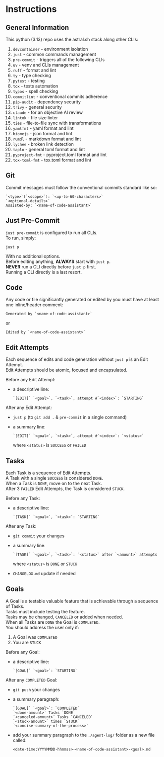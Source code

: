 # Instructions

## General Information

This python (3.13) repo uses the astral.sh stack along other CLIs:
1. `devcontainer` - environment isolation
2. `just` - common commands management
3. `pre-commit` - triggers all of the following CLIs
4. `uv` - venv and CLIs management
5. `ruff` - format and lint
6. `ty` - type checking
7. `pytest` - testing
8. `tox` - tests automation
9. `typos` - spell checking
10. `commitlint` - conventional commits adherence
11. `pip-audit` - dependency security
12. `trivy` - general security
13. `claude` - for an objective AI review
14. `lintok` - file size linter
15. `ties` - file-to-file sync with transformations
16. `yamlfmt` - yaml format and lint
17. `biomejs` - json format and lint
18. `rumdl` - markdown format and lint
19. `lychee` - broken link detection
20. `taplo` - general toml format and lint
21. `pyproject-fmt` - pyproject.toml format and lint
22. `tox-toml-fmt` - tox.toml format and lint

## Git

Commit messages must follow the conventional commits standard like so:  

```text
`<type>`(`<scope>`): `<up-to-60-characters>`  
`<optional-details>`  
Assisted-by: `<name-of-code-assistant>`  
```

## Just Pre-Commit

`just pre-commit` is configured to run all CLIs.  
To run, simply:

```shell
just p
```

With no additional options.  
Before editing anything, **ALWAYS** start with `just p`.  
**NEVER** run a CLI directly before `just p` first.  
Running a CLI directly is a last resort.  

## Code

Any code or file significantly generated or edited by you
must have at least one inline/header comment:  

```text
Generated by `<name-of-code-assistant>`
```

or  

```text
Edited by `<name-of-code-assistant>`  
```

## Edit Attempts

Each sequence of edits and code generation without
`just p` is an Edit Attempt.  
Edit Attempts should be atomic, focused and encapsulated.  

Before any Edit Attempt:
- a descriptive line:

  ```text
  `[EDIT]` `<goal>`, `<task>`, attempt #`<index>`: `STARTING`  
  ```

After any Edit Attempt:  
- `just p` (to `git add .` & `pre-commit` in a single command)
- a summary line:

  ```text
  `[EDIT]` `<goal>`, `<task>`, attempt #`<index>`: `<status>`  
  ```

  where `<status>` is `SUCCESS` or `FAILED`

## Tasks

Each Task is a sequence of Edit Attempts.  
A Task with a single `SUCCESS` is considered `DONE`.  
When a Task is `DONE`, move on to the next Task.  
After 3 `FAILED` Edit Attempts, the Task is considered `STUCK`.  

Before any Task:  
- a descriptive line:

  ```text
  `[TASK]` `<goal>`, `<task>`: `STARTING`  
  ```

After any Task:  
- `git commit` your changes
- a summary line:

  ```text
  `[TASK]` `<goal>`, `<task>`: `<status>` after `<amount>` attempts  
  ```

  where `<status>` is `DONE` or `STUCK`

- `CHANGELOG.md` update if needed

## Goals

A Goal is a testable valuable feature that is achievable
through a sequence of Tasks.  
Tasks must include testing the feature.  
Tasks may be changed, `CANCELED` or added when needed.  
When all Tasks are `DONE` the Goal is `COMPLETED`.  
You should address the user only if:
1. A Goal was `COMPLETED`
2. You are `STUCK`

Before any Goal:
- a descriptive line:

  ```text
  `[GOAL]` `<goal>`: `STARTING`  
  ```

After any `COMPLETED` Goal:
- `git push` your changes
- a summary paragraph:

  ```text
  `[GOAL]` `<goal>`: `COMPLETED`  
  `<done-amount>` Tasks `DONE`  
  `<canceled-amount>` Tasks `CANCELED`  
  `<stuck-amount>` times `STUCK`  
  `<concise-summary-of-the-process>`  
  ```

- add your summary paragraph to the `./agent-log/` folder as a new file called:

  `<date-time:YYYYMMDD-hhmmss>-<name-of-code-assistant>-<goal>.md`
